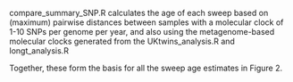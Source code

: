 compare_summary_SNP.R calculates the age of each sweep based on (maximum) pairwise distances between samples with a molecular clock of 1-10 SNPs per genome per year, and also using the metagenome-based molecular clocks generated from the UKtwins_analysis.R and longt_analysis.R

Together, these form the basis for all the sweep age estimates in Figure 2.
